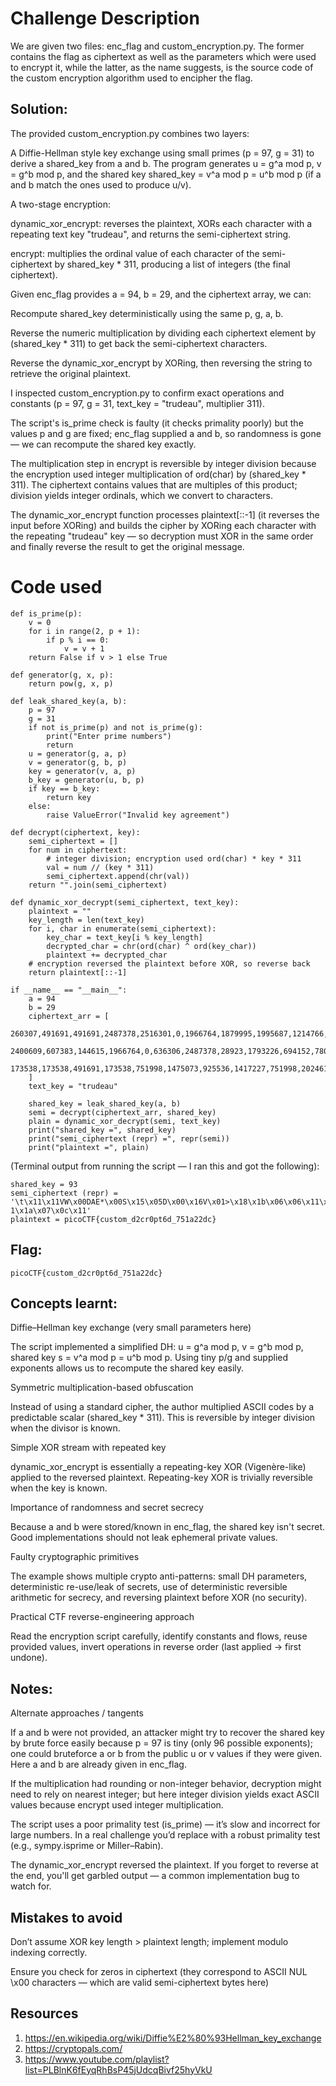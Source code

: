 # Challenge Description
We are given two files: enc_flag and custom_encryption.py. The former contains the flag as ciphertext as well as the parameters which were used to encrypt it, while the latter, as the name suggests, is the source code of the custom encryption algorithm used to encipher the flag. 


## Solution:

The provided custom_encryption.py combines two layers:

A Diffie-Hellman style key exchange using small primes (p = 97, g = 31) to derive a shared_key from a and b. The program generates u = g^a mod p, v = g^b mod p, and the shared key shared_key = v^a mod p = u^b mod p (if a and b match the ones used to produce u/v).

A two-stage encryption:

dynamic_xor_encrypt: reverses the plaintext, XORs each character with a repeating text key "trudeau", and returns the semi-ciphertext string.

encrypt: multiplies the ordinal value of each character of the semi-ciphertext by shared_key * 311, producing a list of integers (the final ciphertext).

Given enc_flag provides a = 94, b = 29, and the ciphertext array, we can:

Recompute shared_key deterministically using the same p, g, a, b.

Reverse the numeric multiplication by dividing each ciphertext element by (shared_key * 311) to get back the semi-ciphertext characters.

Reverse the dynamic_xor_encrypt by XORing, then reversing the string to retrieve the original plaintext.

I inspected custom_encryption.py to confirm exact operations and constants (p = 97, g = 31, text_key = "trudeau", multiplier 311).

The script's is_prime check is faulty (it checks primality poorly) but the values p and g are fixed; enc_flag supplied a and b, so randomness is gone — we can recompute the shared key exactly.

The multiplication step in encrypt is reversible by integer division because the encryption used integer multiplication of ord(char) by (shared_key * 311). The ciphertext contains values that are multiples of this product; division yields integer ordinals, which we convert to characters.

The dynamic_xor_encrypt function processes plaintext[::-1] (it reverses the input before XORing) and builds the cipher by XORing each character with the repeating "trudeau" key — so decryption must XOR in the same order and finally reverse the result to get the original message.



# Code used 
```
def is_prime(p):
    v = 0
    for i in range(2, p + 1):
        if p % i == 0:
            v = v + 1
    return False if v > 1 else True

def generator(g, x, p):
    return pow(g, x, p)

def leak_shared_key(a, b):
    p = 97
    g = 31
    if not is_prime(p) and not is_prime(g):
        print("Enter prime numbers")
        return
    u = generator(g, a, p)
    v = generator(g, b, p)
    key = generator(v, a, p)
    b_key = generator(u, b, p)
    if key == b_key:
        return key
    else:
        raise ValueError("Invalid key agreement")

def decrypt(ciphertext, key):
    semi_ciphertext = []
    for num in ciphertext:
        # integer division; encryption used ord(char) * key * 311
        val = num // (key * 311)
        semi_ciphertext.append(chr(val))
    return "".join(semi_ciphertext)

def dynamic_xor_decrypt(semi_ciphertext, text_key):
    plaintext = ""
    key_length = len(text_key)
    for i, char in enumerate(semi_ciphertext):
        key_char = text_key[i % key_length]
        decrypted_char = chr(ord(char) ^ ord(key_char))
        plaintext += decrypted_char
    # encryption reversed the plaintext before XOR, so reverse back
    return plaintext[::-1]

if __name__ == "__main__":
    a = 94
    b = 29
    ciphertext_arr = [
        260307,491691,491691,2487378,2516301,0,1966764,1879995,1995687,1214766,0,
        2400609,607383,144615,1966764,0,636306,2487378,28923,1793226,694152,780921,
        173538,173538,491691,173538,751998,1475073,925536,1417227,751998,202461,347076,491691
    ]
    text_key = "trudeau"

    shared_key = leak_shared_key(a, b)
    semi = decrypt(ciphertext_arr, shared_key)
    plain = dynamic_xor_decrypt(semi, text_key)
    print("shared_key =", shared_key)
    print("semi_ciphertext (repr) =", repr(semi))
    print("plaintext =", plain)
```

(Terminal output from running the script — I ran this and got the following):

```
shared_key = 93
semi_ciphertext (repr) = '\t\x11\x11VW\x00DAE*\x00S\x15\x05D\x00\x16V\x01>\x18\x1b\x06\x06\x11\x06\x1a3 1\x1a\x07\x0c\x11'
plaintext = picoCTF{custom_d2cr0pt6d_751a22dc}
```

## Flag:
```
picoCTF{custom_d2cr0pt6d_751a22dc}
```

## Concepts learnt:

Diffie–Hellman key exchange (very small parameters here)

The script implemented a simplified DH: u = g^a mod p, v = g^b mod p, shared key s = v^a mod p = u^b mod p. Using tiny p/g and supplied exponents allows us to recompute the shared key easily.

Symmetric multiplication-based obfuscation

Instead of using a standard cipher, the author multiplied ASCII codes by a predictable scalar (shared_key * 311). This is reversible by integer division when the divisor is known.

Simple XOR stream with repeated key

dynamic_xor_encrypt is essentially a repeating-key XOR (Vigenère-like) applied to the reversed plaintext. Repeating-key XOR is trivially reversible when the key is known.

Importance of randomness and secret secrecy

Because a and b were stored/known in enc_flag, the shared key isn't secret. Good implementations should not leak ephemeral private values.

Faulty cryptographic primitives

The example shows multiple crypto anti-patterns: small DH parameters, deterministic re-use/leak of secrets, use of deterministic reversible arithmetic for secrecy, and reversing plaintext before XOR (no security).

Practical CTF reverse-engineering approach

Read the encryption script carefully, identify constants and flows, reuse provided values, invert operations in reverse order (last applied -> first undone).

## Notes:

Alternate approaches / tangents

If a and b were not provided, an attacker might try to recover the shared key by brute force easily because p = 97 is tiny (only 96 possible exponents); one could bruteforce a or b from the public u or v values if they were given. Here a and b are already given in enc_flag.

If the multiplication had rounding or non-integer behavior, decryption might need to rely on nearest integer; but here integer division yields exact ASCII values because encrypt used integer multiplication.

The script uses a poor primality test (is_prime) — it’s slow and incorrect for large numbers. In a real challenge you’d replace with a robust primality test (e.g., sympy.isprime or Miller–Rabin).

The dynamic_xor_encrypt reversed the plaintext. If you forget to reverse at the end, you'll get garbled output — a common implementation bug to watch for.

## Mistakes to avoid

Don’t assume XOR key length > plaintext length; implement modulo indexing correctly.

Ensure you check for zeros in ciphertext (they correspond to ASCII NUL \x00 characters — which are valid semi-ciphertext bytes here)

## Resources

1. https://en.wikipedia.org/wiki/Diffie%E2%80%93Hellman_key_exchange
2. https://cryptopals.com/
3. https://www.youtube.com/playlist?list=PLBlnK6fEyqRhBsP45jUdcqBivf25hyVkU
